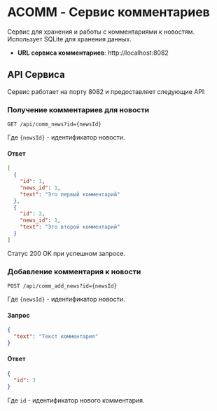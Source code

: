 # ACOMM - Сервис комментариев

Сервис для хранения и работы с комментариями к новостям. Использует SQLite для хранения данных.

- **URL сервиса комментариев**: http://localhost:8082
## API Сервиса

Сервис работает на порту 8082 и предоставляет следующие API:

### Получение комментариев для новости

```
GET /api/comm_news?id={newsId}
```

Где `{newsId}` - идентификатор новости.

#### Ответ

```json
[
  {
    "id": 1,
    "news_id": 1,
    "text": "Это первый комментарий"
  },
  {
    "id": 2,
    "news_id": 1,
    "text": "Это второй комментарий"
  }
]
```

Статус 200 OK при успешном запросе.

### Добавление комментария к новости

```
POST /api/comm_add_news?id={newsId}
```

Где `{newsId}` - идентификатор новости.

#### Запрос

```json
{
  "text": "Текст комментария"
}
```

#### Ответ

```json
{
  "id": 3
}
```

Где `id` - идентификатор нового комментария.
